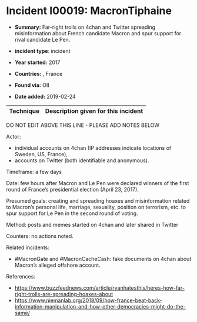 # Incident I00019: MacronTiphaine

* **Summary:** Far-right trolls on 4chan and Twitter spreading misinformation about French candidate Macron and spur support for rival candidate Le Pen.

* **incident type**: incident

* **Year started:** 2017

* **Countries:**  , France

* **Found via:** OII

* **Date added:** 2019-02-24
 

| Technique | Description given for this incident |
| --------- | ------------------------- |


DO NOT EDIT ABOVE THIS LINE - PLEASE ADD NOTES BELOW

Actor: 

* individual accounts on 4chan (IP addresses indicate locations of Sweden, US, France), 
* accounts on Twitter (both identifiable and anonymous).

Timeframe: a few days

Date: few hours after Macron and Le Pen were declared winners of the first round of France’s presidential election (April 23, 2017).

Presumed goals: creating and spreading hoaxes and misinformation related to Macron’s personal life, marriage, sexuality, position on terrorism, etc. to spur support for Le Pen in the second round of voting.

Method: posts and memes started on 4chan and later shared in Twitter

Counters: no actions noted.

Related incidents:

* #MacronGate and #MacronCacheCash: fake documents on 4chan about Macron’s alleged offshore account.

References:
* https://www.buzzfeednews.com/article/ryanhatesthis/heres-how-far-right-trolls-are-spreading-hoaxes-about
* https://www.niemanlab.org/2018/09/how-france-beat-back-information-manipulation-and-how-other-democracies-might-do-the-same/
